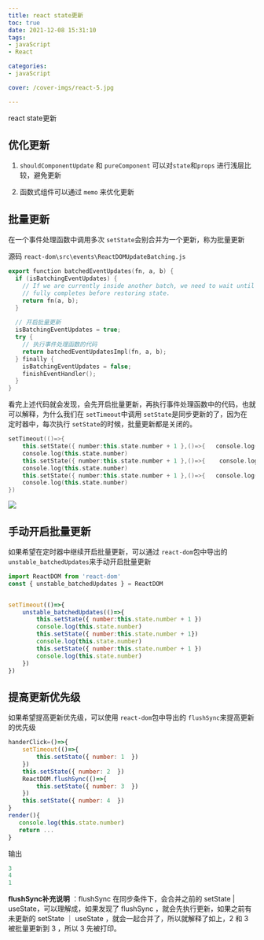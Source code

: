 ```yaml
---
title: react state更新
toc: true
date: 2021-12-08 15:31:10
tags:
- javaScript
- React

categories:
- javaScript

cover: /cover-imgs/react-5.jpg

---
```

react state更新
<!-- more -->



## 优化更新

1. `shouldComponentUpdate` 和 `pureComponent` 可以对`state`和`props` 进行浅层比较，避免更新

2. 函数式组件可以通过 `memo` 来优化更新


## 批量更新

在一个事件处理函数中调用多次 `setState`会别合并为一个更新，称为批量更新


源码 `react-dom\src\events\ReactDOMUpdateBatching.js`

```C++
export function batchedEventUpdates(fn, a, b) {
  if (isBatchingEventUpdates) {
    // If we are currently inside another batch, we need to wait until it
    // fully completes before restoring state.
    return fn(a, b);
  }
  
  // 开启批量更新
  isBatchingEventUpdates = true;
  try {
    // 执行事件处理函数的代码
    return batchedEventUpdatesImpl(fn, a, b);
  } finally {
    isBatchingEventUpdates = false;
    finishEventHandler();
  }
}
```



看完上述代码就会发现，会先开启批量更新，再执行事件处理函数中的代码，也就可以解释，为什么我们在 `setTimeout`中调用 `setState`是同步更新的了，因为在 定时器中，每次执行 `setState`的时候，批量更新都是关闭的。

```C++
setTimeout(()=>{
    this.setState({ number:this.state.number + 1 },()=>{   console.log( 'callback1', this.state.number)  })
    console.log(this.state.number)
    this.setState({ number:this.state.number + 1 },()=>{    console.log( 'callback2', this.state.number)  })
    console.log(this.state.number)
    this.setState({ number:this.state.number + 1 },()=>{   console.log( 'callback3', this.state.number)  })
    console.log(this.state.number)
})
```


![](https://p1-juejin.byteimg.com/tos-cn-i-k3u1fbpfcp/48e730fc687c4ce087e5c0eab2832273~tplv-k3u1fbpfcp-watermark.awebp)



## 手动开启批量更新

如果希望在定时器中继续开启批量更新，可以通过 `react-dom`包中导出的 `unstable_batchedUpdates`来手动开启批量更新

```js
import ReactDOM from 'react-dom'
const { unstable_batchedUpdates } = ReactDOM


setTimeout(()=>{
    unstable_batchedUpdates(()=>{
        this.setState({ number:this.state.number + 1 })
        console.log(this.state.number)
        this.setState({ number:this.state.number + 1})
        console.log(this.state.number)
        this.setState({ number:this.state.number + 1 })
        console.log(this.state.number) 
    })
})

```




## 提高更新优先级

如果希望提高更新优先级，可以使用 `react-dom`包中导出的 `flushSync`来提高更新的优先级

```js
handerClick=()=>{
    setTimeout(()=>{
        this.setState({ number: 1  })
    })
    this.setState({ number: 2  })
    ReactDOM.flushSync(()=>{
        this.setState({ number: 3  })
    })
    this.setState({ number: 4  })
}
render(){
   console.log(this.state.number)
   return ...
}
```


输出

```js
3
4
1
```


**flushSync补充说明** ：flushSync 在同步条件下，会合并之前的 setState | useState，可以理解成，如果发现了 flushSync ，就会先执行更新，如果之前有未更新的 setState ｜ useState ，就会一起合并了，所以就解释了如上，2 和 3 被批量更新到 3 ，所以 3 先被打印。


